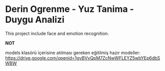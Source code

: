 # Derin Ogrenme - Yuz Tanima -  Duygu Analizi
This project include face and emotion recognition.

**NOT**

models klasörü içerisine atılması gereken eğitilmiş hazır modeller: https://drive.google.com/openid=1gvBVvQpM7ZcNwWFLEYZ5wbYEp6dbSWBW
